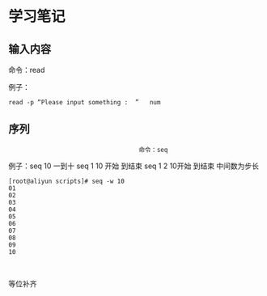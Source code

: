# 学习笔记

## 输入内容

命令：read 

例子：

```shell
read -p “Please input something :  ”   num 
```



## 序列

                                        命令：seq
例子：seq 10      一到十
          seq 1 10   开始 到结束
          seq 1 2 10开始 到结束 中间数为步长

```
[root@aliyun scripts]# seq -w 10
01
02
03
04
05
06
07
08
09
10
```

​          

等位补齐





